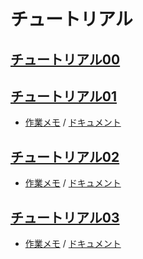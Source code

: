 # チュートリアル

## [チュートリアル00](00_before_we_start/README.md)

## [チュートリアル01](01_wait_forever/README.md)
   - [作業メモ](01_wait_forever/MEMO.md) / [ドキュメント](01_wait_forever/target/aarch64-unknown-none-softfloat/doc/kernel/index.html)

## [チュートリアル02](02_runtime_init/README.md)
   - [作業メモ](02_runtime_init/MEMO.md) / [ドキュメント](02_runtime_init/target/aarch64-unknown-none-softfloat/doc/kernel/index.html)

## [チュートリアル03](03_hacky_hello_world/README.md)
   - [作業メモ](03_hacky_hello_world/MEMO.md) / [ドキュメント](03_hacky_hello_world/target/aarch64-unknown-none-softfloat/doc/kernel/index.html)
